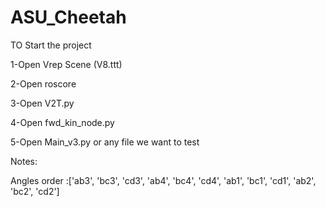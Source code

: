 # ASU_Cheetah

TO Start the project 

1-Open Vrep Scene (V8.ttt)

2-Open roscore

3-Open V2T.py

4-Open fwd_kin_node.py

5-Open Main_v3.py or any file we want to test

Notes:

Angles order :['ab3', 'bc3', 'cd3', 'ab4', 'bc4', 'cd4', 'ab1', 'bc1', 'cd1', 'ab2', 'bc2', 'cd2']
